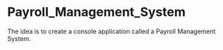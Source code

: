 # Payroll_Management_System
The idea is to create a console application called a Payroll Management System.
